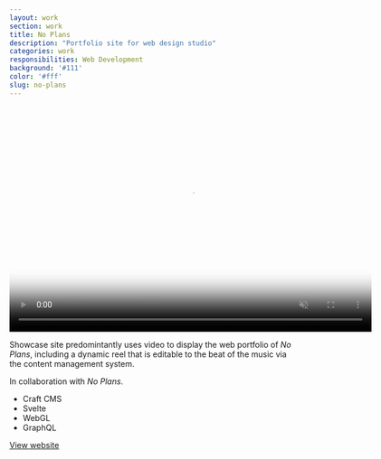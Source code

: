 ```yaml
---
layout: work
section: work
title: No Plans
description: "Portfolio site for web design studio"
categories: work
responsibilities: Web Development
background: '#111'
color: '#fff'
slug: no-plans
---
```


<div>
  <video loop muted playsinline id="{{ page.slug }}" class="browser_img" title="{{ page.title }}" poster="{{ site.root }}/work/videos/noplans.mp4"
    preload="auto" width="640" height="400" data-setup="{}">
    <source src="{{ site.root }}/work/videos/noplans.mp4#t=0.1" type='video/mp4'>
  </video>
</div>

<p>
  Showcase site predomintantly uses video to display the web portfolio of <em>No Plans</em>, including a dynamic reel that is editable to the beat of the music via the content management system.
</p>
<p>
  In collaboration with <em>No Plans</em>.
</p>

<ul class="tags">
  <li>Craft CMS</li>
  <li>Svelte</li>
  <li>WebGL</li>
  <li>GraphQL</li>
</ul>

<a href="https://no-plans.com/" class="button" rel="external">View website</a>
